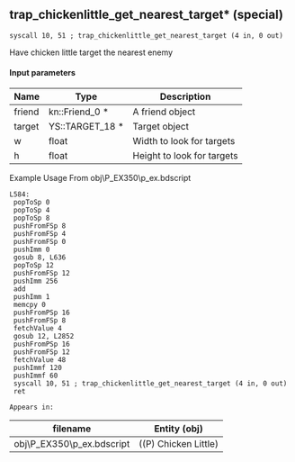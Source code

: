 ## trap_chickenlittle_get_nearest_target* (special)

`syscall 10, 51 ; trap_chickenlittle_get_nearest_target (4 in, 0 out)`

Have chicken little target the nearest enemy

#### Input parameters
| Name | Type | Description
|------|------|------------
| friend   | kn::Friend_0 *   | A friend object
| target   | YS::TARGET_18 *   | Target object
| w   | float   | Width to look for targets
| h   | float   | Height to look for targets


Example Usage From obj\P_EX350\p_ex.bdscript
```plaintext
L584:
 popToSp 0
 popToSp 4
 popToSp 8
 pushFromFSp 8
 pushFromFSp 4
 pushFromFSp 0
 pushImm 0
 gosub 8, L636
 popToSp 12
 pushFromFSp 12
 pushImm 256
 add 
 pushImm 1
 memcpy 0
 pushFromPSp 16
 pushFromFSp 8
 fetchValue 4
 gosub 12, L2852
 pushFromPSp 16
 pushFromFSp 12
 fetchValue 48
 pushImmf 120
 pushImmf 60
 syscall 10, 51 ; trap_chickenlittle_get_nearest_target (4 in, 0 out)
 ret
```





	Appears in:
| filename | Entity (obj)
|----------|-------------
| obj\P_EX350\p_ex.bdscript       | ((P) Chicken Little)          



